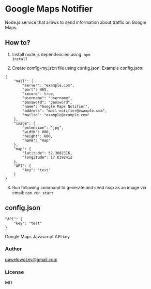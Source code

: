 # Google Maps Notifier
Node.js service that allows to send information about traffic on Google Maps.

## How to?
1. Install node.js dependencies using:
<code>npm install</code>

2. Create config-my.json file using config.json.
Example config.json:
```
{
    "mail": {
        "server": "example.com",
        "port": 465,
        "secure": true,
        "username": "username",
        "password": "password",
        "name": "Google Maps Notifier",
        "address": "mail-notifier@example.com",
        "mailto": "example@example.com"
    },
    "image": {
        "extension": "jpg",
        "width": 800,
        "height": 600,
        "name": "map"
    },
    "map": {
        "latitude": 52.3082316,
        "longitude": 17.0398412
    },
    "API": {
        "key": "test"
    }
}
```

3. Run following command to generate and send map as an image via email: <code>npm run start</code>

## config.json
```
"API": {
    "key": "test"
}
```
Google Maps Javascript API key

### Author
pawelpwozny@gmail.com

### License
MIT